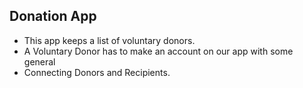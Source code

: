 ## Donation App

 * This app keeps a list of voluntary donors.
 * A Voluntary Donor has to make an account on our app with some general 
 * Connecting Donors and Recipients.
    